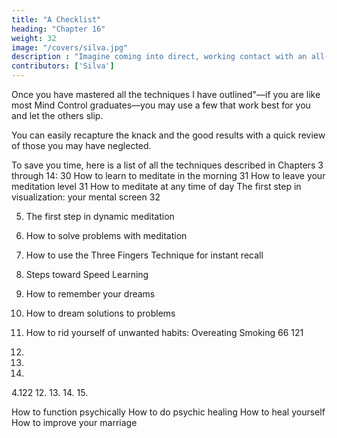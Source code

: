 ```yaml
---
title: "A Checklist"
heading: "Chapter 16"
weight: 32
image: "/covers/silva.jpg"
description : "Imagine coming into direct, working contact with an all-pervading higher intelligence and learning in a moment of numinous joy that it is on your side"
contributors: ['Silva']
---
```




Once you have mastered all the techniques I have outlined"—if you are like most Mind Control graduates—you may use a few that work best for you and let the others slip. 

You can easily recapture the knack and the good results with a quick review of those you may
have neglected.

To save you time, here is a list of all the techniques described in Chapters 3 through 14:
30
How to learn to meditate in the morning
31
How to leave your meditation level
31
How to meditate at any time of day
The first step in visualization: your
mental screen
32

5. The first step in dynamic meditation

6. How to solve problems with meditation

7. How to use the Three Fingers Technique for instant recall

8. Steps toward Speed Learning

9. How to remember your dreams

10. How to dream solutions to problems

11. How to rid yourself of unwanted habits:
Overeating
Smoking
66
121
1.
2.
3.
4.122
12.
13.
14.
15.

How to function psychically
How to do psychic healing
How to heal yourself
How to improve your marriage
